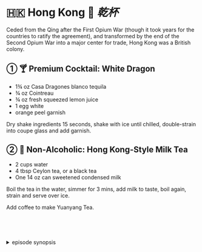 🇭🇰 Hong Kong 🥂 _乾杯_
======================

Ceded from the Qing after the First Opium War (though it took years for the countries
to ratify the agreement), and transformed by the end of the Second Opium War into a
major center for trade, Hong Kong was a British colony.

① 🍸 Premium Cocktail: White Dragon
------------------------------------

- 1¾ oz Casa Dragones blanco tequila
- ¾ oz Cointreau
- ¾ oz fresh squeezed lemon juice
- 1 egg white
- orange peel garnish

Dry shake ingredients 15 seconds, shake with ice until chilled, double-strain into coupe
glass and add garnish.

② 🥛 Non-Alcoholic: Hong Kong-Style Milk Tea
---------------------------------------------

- 2 cups water
- 4 tbsp Ceylon tea, or a black tea
- One 14 oz can sweetened condensed milk

Boil the tea in the water, simmer for 3 mins, add milk to taste, boil again, strain and
serve over ice.

Add coffee to make Yuanyang Tea.

<style>details {margin-top:2cm} details>p {margin:0 1ex;font-size:36pt}</style>

<details><summary>episode synopsis</summary><p>🇭🇰💷🐉👮</p></details>
